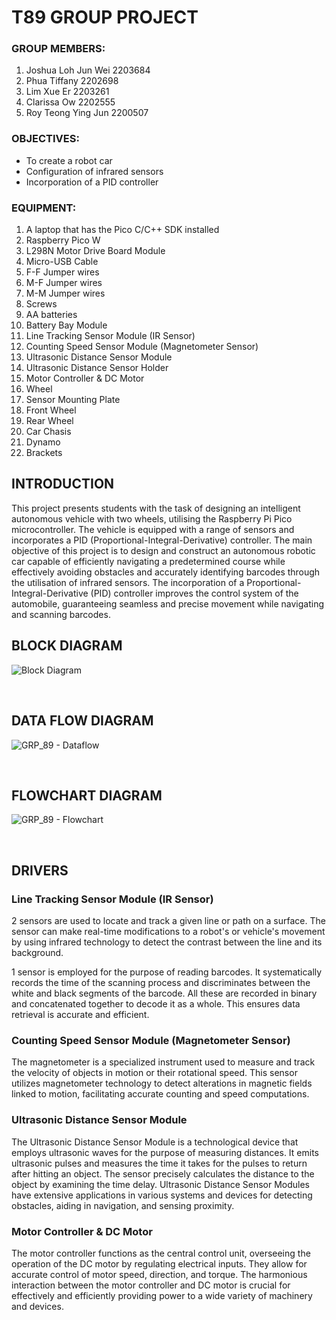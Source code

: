 # T89 GROUP PROJECT

### GROUP MEMBERS:
1. Joshua Loh Jun Wei 2203684
2. Phua Tiffany 2202698
3. Lim Xue Er 2203261
4. Clarissa Ow 2202555
5. Roy Teong Ying Jun 2200507

### OBJECTIVES:
- To create a robot car
- Configuration of infrared sensors
- Incorporation of a PID controller


### EQUIPMENT:
1. A laptop that has the Pico C/C++ SDK installed
2. Raspberry Pico W
3. L298N Motor Drive Board Module
4. Micro-USB Cable
5. F-F Jumper wires
6. M-F Jumper wires
7. M-M Jumper wires
8. Screws
9. AA batteries
10. Battery Bay Module
11. Line Tracking Sensor Module (IR Sensor)
12. Counting Speed Sensor Module (Magnetometer Sensor)
13. Ultrasonic Distance Sensor Module
14. Ultrasonic Distance Sensor Holder
15. Motor Controller & DC Motor
16. Wheel
17. Sensor Mounting Plate
18. Front Wheel
19. Rear Wheel
20. Car Chasis
21. Dynamo
22. Brackets


## INTRODUCTION
This project presents students with the task of designing an intelligent autonomous vehicle with two wheels, utilising the Raspberry Pi Pico microcontroller. The vehicle is equipped with a range of sensors and incorporates a PID (Proportional-Integral-Derivative) controller. The main objective of this project is to design and construct an autonomous robotic car capable of efficiently navigating a predetermined course while effectively avoiding obstacles and accurately identifying barcodes through the utilisation of infrared sensors. The incorporation of a Proportional-Integral-Derivative (PID) controller improves the control system of the automobile, guaranteeing seamless and precise movement while navigating and scanning barcodes.

## BLOCK DIAGRAM
![Block Diagram](https://github.com/RoyTeong/T89-group-project/assets/115625499/7827ba22-0a25-4b2c-a4c8-6cb14bd7643f)

<br>

## DATA FLOW DIAGRAM
![GRP_89 - Dataflow](https://github.com/RoyTeong/T89-group-project/assets/115625499/034b270a-cb9e-4acc-ae71-7451336df16f)

<br>

## FLOWCHART DIAGRAM
![GRP_89 - Flowchart](https://github.com/RoyTeong/T89-group-project/assets/115625499/74272e1f-f188-4b9f-9002-98b4a669e6a1)

<br>

## DRIVERS

### Line Tracking Sensor Module (IR Sensor)
2 sensors are used to locate and track a given line or path on a surface. The sensor can make real-time modifications to a robot's or vehicle's movement by using infrared technology to detect the contrast between the line and its background.

1 sensor is employed for the purpose of reading barcodes. It systematically records the time of the scanning process and discriminates between the white and black segments of the barcode. All these are recorded in binary and concatenated together to decode it as a whole. This ensures data retrieval is accurate and efficient.

### Counting Speed Sensor Module (Magnetometer Sensor)
The magnetometer is a specialized instrument used to measure and track the velocity of objects in motion or their rotational speed.   This sensor utilizes magnetometer technology to detect alterations in magnetic fields linked to motion, facilitating accurate counting and speed computations.  

### Ultrasonic Distance Sensor Module
The Ultrasonic Distance Sensor Module is a technological device that employs ultrasonic waves for the purpose of measuring distances.  It emits ultrasonic pulses and measures the time it takes for the pulses to return after hitting an object.   The sensor precisely calculates the distance to the object by examining the time delay.   Ultrasonic Distance Sensor Modules have extensive applications in various systems and devices for detecting obstacles, aiding in navigation, and sensing proximity.

### Motor Controller & DC Motor
The motor controller functions as the central control unit, overseeing the operation of the DC motor by regulating electrical inputs. They allow for accurate control of motor speed, direction, and torque.   The harmonious interaction between the motor controller and DC motor is crucial for effectively and efficiently providing power to a wide variety of machinery and devices. 

